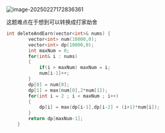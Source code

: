 ![image-20250227172836361](D:\Practice\DP\740删除并获得点数.assets\image-20250227172836361.png)

这题难点在于想到可以转换成打家劫舍

```c++
int deleteAndEarn(vector<int>& nums) {
        vector<int> num(10000,0);
        vector<int> dp(10000,0);
        int maxNum = 0;
        for(int& i : nums)
        {
            if(i > maxNum) maxNum = i;
            num[i-1]++;
        }
        dp[0] = num[0];
        dp[1] = max(num[0],2*num[1]);
        for(int i = 2 ; i < maxNum ; i++)
        {
            dp[i] = max(dp[i-1],dp[i-2] + (i+1)*num[i]);
        }
        return dp[maxNum-1];
    }
```

